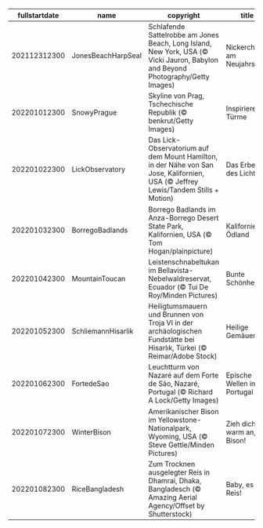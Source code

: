 |fullstartdate|name|copyright|title|image|
|--|--|--|--|--|
202112312300|JonesBeachHarpSeal|Schlafende Sattelrobbe am Jones Beach, Long Island, New York, USA (© Vicki Jauron, Babylon and Beyond Photography/Getty Images)|Nickerchen am Neujahrstag|![](/de-DE/2022/01/202112312300JonesBeachHarpSeal.jpg)|
202201012300|SnowyPrague|Skyline von Prag, Tschechische Republik (© benkrut/Getty Images)|Inspirierende Türme|![](/de-DE/2022/01/202201012300SnowyPrague.jpg)|
202201022300|LickObservatory|Das Lick-Observatorium auf dem Mount Hamilton, in der Nähe von San Jose, Kalifornien, USA (© Jeffrey Lewis/Tandem Stills + Motion)|Das Erbe des Lichts|![](/de-DE/2022/01/202201022300LickObservatory.jpg)|
202201032300|BorregoBadlands|Borrego Badlands im Anza-Borrego Desert State Park, Kalifornien, USA (© Tom Hogan/plainpicture)|Kaliforniens Ödland|![](/de-DE/2022/01/202201032300BorregoBadlands.jpg)|
202201042300|MountainToucan|Leistenschnabeltukan im Bellavista-Nebelwaldreservat, Ecuador (© Tui De Roy/Minden Pictures)|Bunte Schönheit|![](/de-DE/2022/01/202201042300MountainToucan.jpg)|
202201052300|SchliemannHisarlik|Heiligtumsmauern und Brunnen von Troja VI in der archäologischen Fundstätte bei Hisarlık, Türkei (© Reimar/Adobe Stock)|Heilige Gemäuer|![](/de-DE/2022/01/202201052300SchliemannHisarlik.jpg)|
202201062300|FortedeSao|Leuchtturm von Nazaré auf dem Forte de São, Nazaré, Portugal (© Richard A Lock/Getty Images)|Epische Wellen in Portugal|![](/de-DE/2022/01/202201062300FortedeSao.jpg)|
202201072300|WinterBison|Amerikanischer Bison im Yellowstone-Nationalpark, Wyoming, USA (© Steve Gettle/Minden Pictures)|Zieh dich warm an, Bison!|![](/de-DE/2022/01/202201072300WinterBison.jpg)|
202201082300|RiceBangladesh|Zum Trocknen ausgelegter Reis in Dhamrai, Dhaka, Bangladesch (© Amazing Aerial Agency/Offset by Shutterstock)|Baby, es gibt Reis!|![](/de-DE/2022/01/202201082300RiceBangladesh.jpg)|
